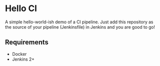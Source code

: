 # Hello CI

A simple hello-world-ish demo of a CI pipeline. Just add this repository as the source of your pipeline (Jenkinsfile) in Jenkins and you are good to go!

## Requirements

* Docker
* Jenkins 2+
